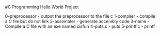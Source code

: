#C Programming Hello World Project

0-preprocessor - output the preprocessor to the file c
1-compiler - compile a C file but do not link
2-assembler - generate accembly code
3-name - Compile a C file with an exe named cisfun
4-puts.c - puts
5-printf.c - printf

